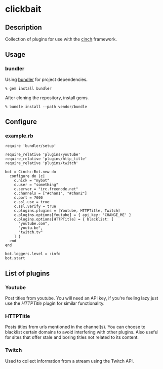 clickbait
=========

Description
-----------

Collection of plugins for use with the [cinch](https://github.com/cinchrb/cinch) framework.

Usage
-----

### bundler
Using [bundler](http://bundler.io) for project dependencies.

```
% gem install bundler
```

After cloning the repository, install gems.

```
% bundle install --path vendor/bundle
```

Configure
-------

### example.rb
```
require 'bundler/setup'

require_relative 'plugins/youtube'
require_relative 'plugins/http_title'
require_relative 'plugins/twitch'

bot = Cinch::Bot.new do
  configure do |c|
    c.nick = "mybot"
    c.user = "something"
    c.server = "irc.freenode.net"
    c.channels = ["#chan1", "#chan2"]
    c.port = 7000
    c.ssl.use = true
    c.ssl.verify = true
    c.plugins.plugins = [Youtube, HTTPTitle, Twitch]
    c.plugins.options[Youtube] = { api_key: 'CHANGE_ME' }
    c.plugins.options[HTTPTitle] = { blacklist: [
      "youtube.com",
      "youtu.be",
      "twitch.tv"
    ] }
  end
end

bot.loggers.level = :info
bot.start
```

List of plugins
---------------

### Youtube
Post titles from youtube. You will need an API key, if you're feeling lazy just use the *HTTPTitle* plugin for similar functionality.

### HTTPTitle
Posts titles from urls mentioned in the channel(s). You can choose to blacklist certain domains to avoid interfering with other plugins. Also useful for sites that offer stale and boring titles not related to its content.

### Twitch
Used to collect information from a stream using the Twitch API.
